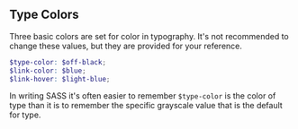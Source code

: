 ## Type Colors

Three basic colors are set for color in typography. It's not recommended to change these values, but they are provided for your reference.

```scss
$type-color: $off-black;
$link-color: $blue;
$link-hover: $light-blue;
```

In writing SASS it's often easier to remember `$type-color` is the color of type than it is to remember the specific grayscale value that is the default for type.


